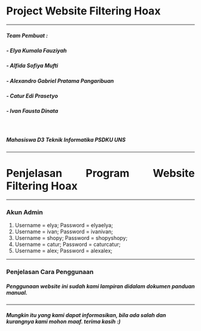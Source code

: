 <h1>Project Website Filtering Hoax</h1>
<hr>
<h5>Team Pembuat :</h5>
<h5>- Elya Kumala Fauziyah</h5>
<h5>- Alfida Sofiya Mufti</h5>
<h5>- Alexandro Gabriel Pratama Pangaribuan</h5>
<h5>- Catur Edi Prasetyo</h5>
<h5>- Ivan Fausta Dinata</h5>
<br>
<h5>Mahasiswa D3 Teknik Informatika PSDKU UNS</h5>
<hr>

<div style="text-align:justify">
  <h1><span>Penjelasan Program Website Filtering Hoax</span></h1>
  <hr>
  <h3><span>Akun Admin</span></h3>
  <ol>
    <li>Username = elya; Password = elyaelya;</li>
    <li>Username = ivan; Password = ivanivan;</li>
    <li>Username = shopy; Password = shopyshopy;</li>
    <li>Username = catur; Password = caturcatur;</li>
    <li>Username = alex; Password = alexalex;</li>
  </ol>
  <hr>
  <h3><span>Penjelasan Cara Penggunaan</span></h3>
  <h5>Penggunaan website ini sudah kami lampiran didalam dokumen panduan manual.</h5>
</div>

<hr>
<h5>Mungkin itu yang kami dapat informasikan, bila ada salah dan kurangnya kami mohon maaf. terima kasih :)</h5>
